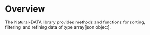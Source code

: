Overview
===

The Natural-DATA library provides methods and functions for sorting, filtering, and refining data of type array[json object].